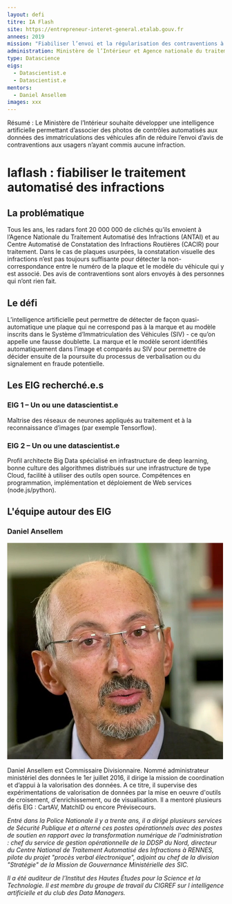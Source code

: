```yaml
---
layout: defi
titre: IA Flash
site: https://entrepreneur-interet-general.etalab.gouv.fr
annees: 2019
mission: "Fiabiliser l’envoi et la régularisation des contraventions à partir de la reconnaissance d’images"
administration: Ministère de l’Intérieur et Agence nationale du traitement automatisé des infractions (ANTAI)   
type: Datascience
eigs:
  - Datascientist.e
  - Datascientist.e
mentors: 
  - Daniel Ansellem
images: xxx
---
```


Résumé : Le Ministère de l’Intérieur souhaite développer une intelligence 
artificielle permettant d’associer des photos de contrôles automatisés 
aux données des immatriculations des véhicules afin de réduire l’envoi 
d’avis de contraventions aux usagers n’ayant commis aucune infraction.

# Iaflash : fiabiliser le traitement automatisé des infractions 

## La problématique

Tous les ans, les radars font 20 000 000 de clichés qu’ils envoient à l’Agence Nationale du Traitement Automatisé des Infractions (ANTAI) et au Centre Automatisé de Constatation des Infractions Routières (CACIR) pour traitement. Dans le cas de plaques usurpées, la constatation visuelle des infractions n’est pas toujours suffisante pour détecter la non-correspondance entre le numéro de la plaque et le modèle du véhicule qui y est associé. Des avis de contraventions sont alors envoyés à des personnes qui n’ont rien fait. 

## Le défi 

L’intelligence artificielle peut permettre de détecter de façon quasi-automatique une plaque qui ne correspond pas à la marque et au modèle inscrits dans le Système d’Immatriculation des Véhicules (SIV) - ce qu’on appelle une fausse doublette. La marque et le modèle seront identifiés automatiquement dans l’image et comparés au SIV pour permettre de décider ensuite de la poursuite du processus de verbalisation ou du signalement en fraude potentielle. 

## Les EIG recherché.e.s

### EIG 1 – Un ou une datascientist.e
Maîtrise des réseaux de neurones appliqués au traitement et à la reconnaissance d’images (par exemple Tensorflow).

### EIG 2 – Un ou une datascientist.e
Profil architecte Big Data spécialisé en infrastructure de deep learning, bonne culture des algorithmes distribués sur une infrastructure de type Cloud, facilité à utiliser des outils open source. Compétences en programmation, implémentation et déploiement de Web services (node.js/python).

## L'équipe autour des EIG

### Daniel Ansellem

![Daniel Ansellem](/img/communaute/Daniel-Ansellem-2.png)

Daniel Ansellem est Commissaire Divisionnaire. Nommé administrateur ministériel des données le 1er juillet 2016, il dirige la mission de coordination et d’appui à la valorisation des données. A ce titre, il supervise des expérimentations de valorisation de données par la mise en oeuvre d'outils de croisement, d'enrichissement, ou de visualisation. Il a mentoré plusieurs défis EIG : CartAV, MatchID ou encore Prévisecours.

_Entré dans la Police Nationale il y a trente ans, il a dirigé plusieurs services de Sécurité Publique et a alterné ces postes opérationnels avec des postes de soutien en rapport avec la transformation numérique de l'administration : chef du service de gestion opérationnelle de la DDSP du Nord, directeur du Centre National de Traitement Automatisé des Infractions à RENNES, pilote du projet "procès verbal électronique", adjoint au chef de la division "Stratégie" de la Mission de Gouvernance Ministérielle des SIC._

_Il a été auditeur de l’Institut des Hautes Études pour la Science et la Technologie. Il est membre du groupe de travail du CIGREF sur l intelligence artificielle et du club des Data Managers._
